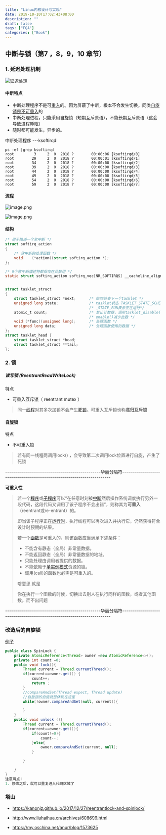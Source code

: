 ```yaml
---
title: "Linux内核设计与实现"
date: 2019-10-10T17:02:43+08:00
description: ""
draft: false
tags: ["FQA"]
categories: ["Book"]
---
```




## 中断与锁（第7 ，8，9，10 章节）



### 1. 延迟处理机制

![延迟处理](https://i.loli.net/2019/11/28/4TuvtYr26XEcMCD.png)



#### 中断特点

- 中断处理程序不是可[重入](https://zh.wikipedia.org/wiki/%E5%8F%AF%E9%87%8D%E5%85%A5)的。因为屏蔽了中断，根本不会发生切换。同类[自旋锁是不可重入](https://my.oschina.net/anur/blog/1573625)的
- 中断处理进程，只能采用自旋锁（短期互斥原语），不能长期互斥原语（这会导致进程睡眠）
- 随时都可能发生，异步的。



中断处理程序 ---ksoftirqd

~~~shell
ps -ef |grep ksoftirqd
root         3     2  0  2018 ?        00:00:06 [ksoftirqd/0]
root        29     2  0  2018 ?        00:00:01 [ksoftirqd/1]
root        34     2  0  2018 ?        00:00:00 [ksoftirqd/2]
root        39     2  0  2018 ?        00:00:00 [ksoftirqd/3]
root        44     2  0  2018 ?        00:00:00 [ksoftirqd/4]
root        49     2  0  2018 ?        00:00:00 [ksoftirqd/5]
root        54     2  0  2018 ?        00:00:00 [ksoftirqd/6]
root        59     2  0  2018 ?        00:00:00 [ksoftirqd/7]
~~~



#### 流程

![image.png](https://i.loli.net/2019/11/28/fHT9uVRo73cvl5Z.png)

![image.png](https://i.loli.net/2019/11/28/Wod1ue8ylLxizaG.png)



#### 结构

~~~c
/* 用于描述一个软中断 */
struct softirq_action
{
    /* 软中断的处理函数 */        
    void    (*action)(struct softirq_action *);
};

/* 6个软中断描述符都保存在此数组 */
static struct softirq_action softirq_vec[NR_SOFTIRQS] __cacheline_aligned_in_smp;


struct tasklet_struct
{
    struct tasklet_struct *next;      /* 指向链表下一个tasklet */
    unsigned long state;              /* tasklet状态 TASKLET_STATE_SCHED表示处于链表中，TASKLET*/
                                      /* _STATE_RUN表示正在运行*/
    atomic_t count;                   /* 禁止计数器，调用tasklet_disable()会增加此数，tasklet*/
                                      /* enable()减少此数 */
    void (*func)(unsigned long);      /* 处理函数 */
    unsigned long data;               /* 处理函数使用的数据 */
};
struct tasklet_head {
    struct tasklet_struct *head;
    struct tasklet_struct **tail;
};
~~~



### 2. 锁



##### 读写锁 (ReentrantReadWriteLock)

特点

- 可重入互斥锁（ reentrant mutex ）

> 同一[线程](https://zh.wikipedia.org/wiki/线程)对其多次加锁不会产生[死锁](https://zh.wikipedia.org/wiki/死锁)。可重入互斥锁也称**递归互斥锁**  



#### 自旋锁

特点

-  不可重入锁

  > 若有同一线程两调用lock() ，会导致第二次调用lock位置进行自旋，产生了死锁 

  



------------------------------------------------华丽分隔符------------------------------------------------------------------------

**可重入性**

>  若一个[程序](https://zh.wikipedia.org/wiki/程序)或[子程序](https://zh.wikipedia.org/wiki/子程序)可以“在任意时刻被[中断](https://zh.wikipedia.org/wiki/中断)然后操作系统调度执行另外一段代码，这段代码又调用了该子程序不会出错”，则称其为**可重入**（reentrant或re-entrant）的。
>
> 即当该子程序正在[运行时](https://zh.wikipedia.org/wiki/執行期)，执行线程可以再次进入并执行它，仍然获得符合设计时预期的结果。 
>
> 若一个[函数](https://zh.wikipedia.org/wiki/函数)是可重入的，则该函数应当满足下述条件：
>
> - 不能含有静态（全局）非常量数据。
> - 不能返回静态（全局）非常量数据的地址。
> - 只能处理由调用者提供的数据。
> - 不能依赖于[单实例模式](https://zh.wikipedia.org/wiki/单实例模式)资源的锁。
> - 调用(call)的函数也必需是可重入的。
>
> 啥意思 就是 
>
> 你在执行一个函数的时候，切换出去别人在执行同样的函数，或者其他函数。而不出问题

------------------------------------------------华丽分隔符------------------------------------------------------------------------

### 改造后的自旋锁

[例子](https://kanonjz.github.io/2017/12/27/reentrantlock-and-spinlock/)

~~~java
public class SpinLock {
    private AtomicReference<Thread> owner =new AtomicReference<>();
    private int count =0;
    public void lock(){
        Thread current = Thread.currentThread();
        if(current==owner.get()) {
            count++;
            return ;
        }
        //compareAndSet(Thread expect, Thread update)
        //自旋锁的自旋就是体现在这里
        while(!owner.compareAndSet(null, current)){

        }
    }
    public void unlock (){
        Thread current = Thread.currentThread();
        if(current==owner.get()){
            if(count!=0){
                count--;
            }else{
                owner.compareAndSet(current, null);
            }

        }

    }
}
注意两点：
1. 修改之后，就可以重复进入代码区域了
~~~





### 塔山

-  https://kanonjz.github.io/2017/12/27/reentrantlock-and-spinlock/ 

-  http://www.liuhaihua.cn/archives/608699.html 
-  https://my.oschina.net/anur/blog/1573625 